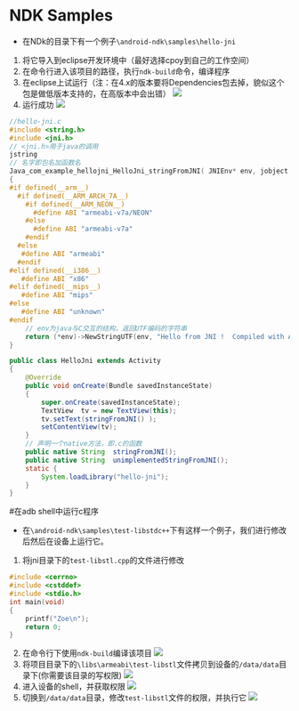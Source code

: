 # NDK Samples
- 在NDk的目录下有一个例子`\android-ndk\samples\hello-jni`
1. 将它导入到eclipse开发环境中（最好选择cpoy到自己的工作空间）
2. 在命令行进入该项目的路径，执行`ndk-build`命令，编译程序
3. 在eclipse上试运行（注：在4.x的版本要将Dependencies包去掉，貌似这个包是做低版本支持的，在高版本中会出错）
![](https://github.com/zt1991616/blog/raw/master/Image/14022406.png)
4. 运行成功
![](https://github.com/zt1991616/blog/raw/master/Image/14022407.png)
```c
//hello-jni.c
#include <string.h>
#include <jni.h>
// <jni.h>用于java的调用
jstring
// 名字即包名加函数名
Java_com_example_hellojni_HelloJni_stringFromJNI( JNIEnv* env, jobject thiz )
{
#if defined(__arm__)
  #if defined(__ARM_ARCH_7A__)
    #if defined(__ARM_NEON__)
      #define ABI "armeabi-v7a/NEON"
    #else
      #define ABI "armeabi-v7a"
    #endif
  #else
   #define ABI "armeabi"
  #endif
#elif defined(__i386__)
   #define ABI "x86"
#elif defined(__mips__)
   #define ABI "mips"
#else
   #define ABI "unknown"
#endif
    // env为java与C交互的结构，返回UTF编码的字符串
    return (*env)->NewStringUTF(env, "Hello from JNI !  Compiled with ABI " ABI ".");
}

```
```Java
public class HelloJni extends Activity
{
    @Override
    public void onCreate(Bundle savedInstanceState)
    {
        super.onCreate(savedInstanceState);
        TextView  tv = new TextView(this);
        tv.setText(stringFromJNI() );
        setContentView(tv);
    }
    // 声明一个native方法，即.c的函数
    public native String  stringFromJNI();
    public native String  unimplementedStringFromJNI();
    static {
        System.loadLibrary("hello-jni");
    }
}
```
#在adb shell中运行c程序
- 在`\android-ndk\samples\test-libstdc++`下有这样一个例子，我们进行修改后然后在设备上运行它。
1. 将jni目录下的`test-libstl.cpp`的文件进行修改
```C
#include <cerrno>
#include <cstddef>
#include <stdio.h>
int main(void)
{
	printf("Zoe\n");
    return 0;
}
```
2. 在命令行下使用`ndk-build`编译该项目
![](https://github.com/zt1991616/blog/raw/master/Image/14022408.png)
3. 将项目目录下的`\libs\armeabi\test-libstl`文件拷贝到设备的`/data/data`目录下(你需要该目录的写权限)
![](https://github.com/zt1991616/blog/raw/master/Image/14022409.png)
4. 进入设备的shell，并获取权限
![](https://github.com/zt1991616/blog/raw/master/Image/14022410.png)
5. 切换到`/data/data`目录，修改`test-libstl`文件的权限，并执行它
![](https://github.com/zt1991616/blog/raw/master/Image/14022411.png)